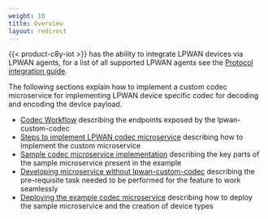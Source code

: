 ```yaml
---
weight: 10
title: Overview
layout: redirect
---
```


{{< product-c8y-iot >}} has the ability to integrate LPWAN devices via LPWAN agents, for a list of all supported LPWAN agents see the [Protocol integration guide](https://cumulocity.com/guides/protocol-integration/overview/).

The following sections explain how to implement a custom codec microservice for implementing LPWAN device specific codec for decoding and encoding the device payload.

* [Codec Workflow](#codec-workflow) describing the endpoints exposed by the lpwan-custom-codec
* [Steps to implement LPWAN codec microservice](#steps-to-implement-custom-codec-microservice) describing how to implement the custom microservice
* [Sample codec microservice implementation](#sample-codec-microservice-implementation) describing the key parts of the sample microservice present in the example
* [Developing microservice without lpwan-custom-codec](#developing-microservice-without-lpwan-custom-codec) describing the pre-requisite task needed to be performed for the feature to work seamlessly
* [Deploying the example codec microservice](#deploying-the-example-codec-microservice) describing how to deploy the sample microservice and the creation of device types

